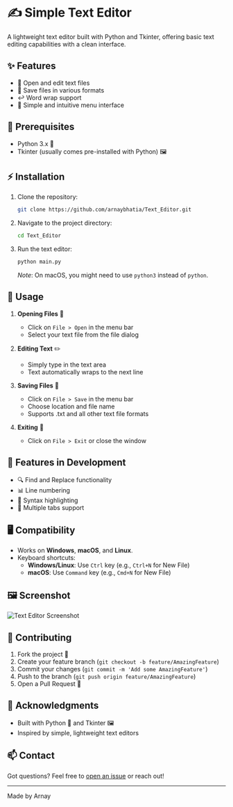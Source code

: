 # ✍️ Simple Text Editor

A lightweight text editor built with Python and Tkinter, offering basic text editing capabilities with a clean interface.

## ✨ Features

- 📂 Open and edit text files
- 💾 Save files in various formats
- ↩️ Word wrap support
- 🎯 Simple and intuitive menu interface

## 🚀 Prerequisites

- Python 3.x 🐍
- Tkinter (usually comes pre-installed with Python) 🖼️

## ⚡ Installation

1. Clone the repository:
    ```bash
    git clone https://github.com/arnaybhatia/Text_Editor.git
    ```
2. Navigate to the project directory:
    ```bash
    cd Text_Editor
    ```
3. Run the text editor:
    ```bash
    python main.py
    ```
    *Note*: On macOS, you might need to use `python3` instead of `python`.

## 📖 Usage

1. **Opening Files** 📂
   - Click on `File > Open` in the menu bar
   - Select your text file from the file dialog

2. **Editing Text** ✏️
   - Simply type in the text area
   - Text automatically wraps to the next line

3. **Saving Files** 💾
   - Click on `File > Save` in the menu bar
   - Choose location and file name
   - Supports .txt and all other text file formats

4. **Exiting** 🚪
   - Click on `File > Exit` or close the window

## 🔄 Features in Development

- 🔍 Find and Replace functionality
- 📊 Line numbering
- 🎨 Syntax highlighting
- 📑 Multiple tabs support

## 🖥️ Compatibility

- Works on **Windows**, **macOS**, and **Linux**.
- Keyboard shortcuts:
    - **Windows/Linux**: Use `Ctrl` key (e.g., `Ctrl+N` for New File)
    - **macOS**: Use `Command` key (e.g., `Cmd+N` for New File)

## 🖼️ Screenshot

![Text Editor Screenshot](screenshot.png)

## 🤝 Contributing

1. Fork the project 🍴
2. Create your feature branch (`git checkout -b feature/AmazingFeature`)
3. Commit your changes (`git commit -m 'Add some AmazingFeature'`)
4. Push to the branch (`git push origin feature/AmazingFeature`)
5. Open a Pull Request 🎯

## 🙏 Acknowledgments

- Built with Python 🐍 and Tkinter 🖼️
- Inspired by simple, lightweight text editors

## 📫 Contact

Got questions? Feel free to [open an issue](https://github.com/arnaybhatia/Text_Editor/issues) or reach out! 

---
Made by Arnay
